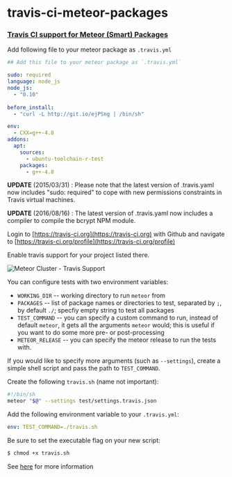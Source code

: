travis-ci-meteor-packages
=========================

### [Travis CI support for Meteor (Smart) Packages](http://meteorhacks.com/travis-ci-support-for-meteor-packages.html)

Add following file to your meteor package as `.travis.yml`

```yaml
## Add this file to your meteor package as `.travis.yml`

sudo: required
language: node_js
node_js:
  - "0.10"
  
before_install:
  - "curl -L http://git.io/ejPSng | /bin/sh"

env:
  - CXX=g++-4.8
addons:
  apt:
    sources:
      - ubuntu-toolchain-r-test
    packages:
      - g++-4.8
```

**UPDATE** (2015/03/31) : Please note that the latest version of .travis.yaml now includes "sudo: required" to cope with new permissions constraints in Travis virtual machines.

**UPDATE** (2016/08/16) : The latest version of .travis.yaml now includes a compiler to compile the bcrypt NPM module.

Login to [https://travis-ci.org](https://travis-ci.org) with Github and navigate to [https://travis-ci.org/profile](https://travis-ci.org/profile)

Enable travis support for your project listed there.

![Meteor Cluster - Travis Support](http://i.imgur.com/JY9o3xm.png)

You can configure tests with two environment variables:
 * `WORKING_DIR` -- working directory to run `meteor` from
 * `PACKAGES` -- list of package names or directories to test, separated by `;`, by default `./`; specfiy empty string to test all packages
 * `TEST_COMMAND` -- you can specify a custom command to run, instead of default `meteor`, it gets all the arguments `meteor` would; this is useful if you want to do some more pre- or post-processing
 * `METEOR_RELEASE` -- you can specify the meteor release to run the tests with.

If you would like to specify more arguments (such as `--settings`), create a simple shell script and pass the path to `TEST_COMMAND`.

Create the following `travis.sh` (name not important):
```bash
#!/bin/sh
meteor "$@" --settings test/settings.travis.json
```
Add the following environment variable to your `.travis.yml`:
```yaml
env: TEST_COMMAND=./travis.sh
```

Be sure to set the executable flag on your new script:
```bash
$ chmod +x travis.sh
```

See [here](http://meteorhacks.com/travis-ci-support-for-meteor-packages.html) for more information
